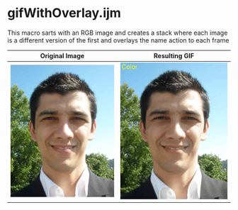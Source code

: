 # gifWithOverlay.ijm

This macro sarts with an RGB image and creates a stack where each image is a different version of the first and overlays the name action to each frame

| Original Image  | Resulting GIF |
| ------------- | ------------- |
| ![Original Image](https://github.com/econdesousa/ImageAnalysis/blob/master/gifWithOverlay/008_passe.JPG)  | ![Original Image](https://github.com/econdesousa/ImageAnalysis/blob/master/gifWithOverlay/008_passe.gif)  |



